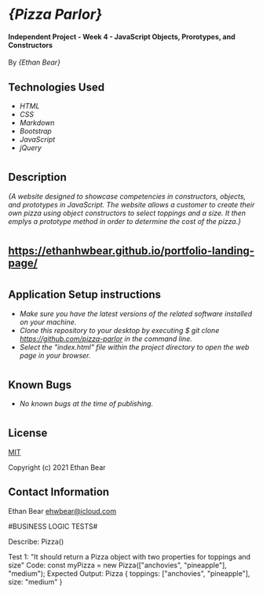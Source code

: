 # _{Pizza Parlor}_

#### Independent Project - Week 4 - JavaScript Objects, Prorotypes, and Constructors

 By *{Ethan Bear}*

## Technologies Used

* _HTML_
* _CSS_
* _Markdown_
* _Bootstrap_
* _JavaScript_
* _jQuery_

#

## Description

_{A website designed to showcase competencies in constructors, objects, and prototypes in JavaScript. The website allows a customer to create their own pizza using object constructors to select toppings and a size. It then emplys a prototype method in order to determine the cost of the pizza.}_

#

## https://ethanhwbear.github.io/portfolio-landing-page/

#

## Application Setup instructions

* _Make sure you have the latest versions of the related software installed on your machine._
* _Clone this repository to your desktop by executing $ git clone https://github.com/pizza-parlor in the command line._
* _Select the "index.html" file within the project directory to open the web page in your browser._

#

## Known Bugs

* _No known bugs at the time of publishing._

#

## License

[MIT](https://en.wikipedia.org/wiki/MIT_License)

Copyright (c) 2021 Ethan Bear

## Contact Information

Ethan Bear <a href="mailto:ehwbear@icloud.com">ehwbear@icloud.com</a>

#BUSINESS LOGIC TESTS#

Describe: Pizza()

Test 1: "It should return a Pizza object with two properties for toppings and size"
Code: const myPizza = new Pizza(["anchovies", "pineapple"], "medium");
Expected Output: Pizza { toppings: ["anchovies", "pineapple"], size: "medium" }